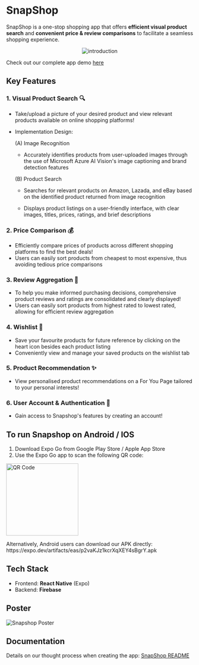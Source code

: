 # SnapShop
SnapShop is a one-stop shopping app that offers **efficient visual product search** and **convenient price & review comparisons** to facilitate a seamless shopping experience.

<p align="center">
  <img src="https://github.com/user-attachments/assets/424fb226-41c4-4ed3-b144-4941bc16104b" alt="introduction" />
</p>

Check out our complete app demo [here](https://drive.google.com/file/d/1kIs7_73rGlKJBKE0b_rxvcPXOOUeGOMJ/view?usp=drive_link)

## Key Features
### 1. Visual Product Search 🔍
- Take/upload a picture of your desired product and view relevant products available on online shopping platforms!
- Implementation Design:
  
  (A) Image Recognition
  
    - Accurately identifies products from user-uploaded images through the use of Microsoft Azure AI Vision's image captioning and brand detection features
  
  (B) Product Search
  
    - Searches for relevant products on Amazon, Lazada, and eBay based on the identified product returned from image recognition
    
    - Displays product listings on a user-friendly interface, with clear images, titles, prices, ratings, and brief descriptions

### 2. **Price Comparison** 💰
- Efficiently compare prices of products across different shopping platforms to find the best deals!
- Users can easily sort products from cheapest to most expensive, thus avoiding tedious price comparisons

### 3. **Review Aggregation** 🔖
- To help you make informed purchasing decisions, comprehensive product reviews and ratings are consolidated and clearly displayed!
- Users can easily sort products from highest rated to lowest rated, allowing for efficient review aggregation

### 4. **Wishlist** 💖
- Save your favourite products for future reference by clicking on the heart icon besides each product listing
- Conveniently view and manage your saved products on the wishlist tab

### 5. **Product Recommendation** ✨
- View personalised product recommendations on a For You Page tailored to your personal interests!

### 6. **User Account & Authentication** 🔐
- Gain access to Snapshop's features by creating an account!

## To run Snapshop on Android / IOS
1. Download Expo Go from Google Play Store / Apple App Store
2. Use the Expo Go app to scan the following QR code:
<img width="194" alt="QR Code" src="https://github.com/user-attachments/assets/fcf1c2d6-6611-415b-a8ce-df1b78dd2906">

<p>
  Alternatively, Android users can download our APK directly: https://expo.dev/artifacts/eas/p2vaKJz1kcrXqXEY4sBgrY.apk
</p>

## Tech Stack
- Frontend: **React Native** (Expo)
- Backend: **Firebase**

## Poster
![Snapshop Poster](https://github.com/user-attachments/assets/2e330762-1f33-40ad-9d3f-7fedc8814772)

## Documentation
Details on our thought process when creating the app: [SnapShop README](https://docs.google.com/document/d/17inlRu8nuAMDUC6uVuO2r01k9Hl4YF2PUfEm4l8u9A8/edit?usp=drive_link)
